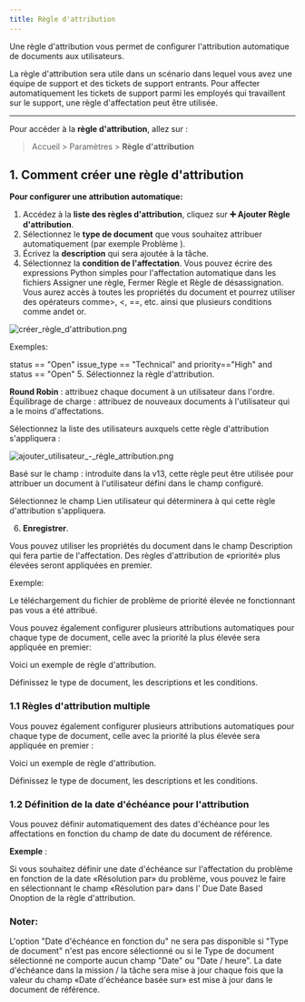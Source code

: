 ```yaml
---
title: Règle d'attribution
---
```


Une règle d'attribution vous permet de configurer l'attribution automatique de documents aux utilisateurs.

La règle d'attribution sera utile dans un scénario dans lequel vous avez une équipe de support et des tickets de support entrants. Pour affecter automatiquement les tickets de support parmi les employés qui travaillent sur le support, une règle d'affectation peut être utilisée.

---

Pour accéder à la **règle d'attribution**, allez sur :

> Accueil > Paramètres > **Règle d'attribution**

## 1. Comment créer une règle d'attribution

**Pour configurer une attribution automatique:**

1. Accédez à la **liste des règles d'attribution**, cliquez sur **:heavy_plus_sign: Ajouter Règle d'attribution**.
2. Sélectionnez le **type de document** que vous souhaitez attribuer automatiquement (par exemple Problème ).
3. Écrivez la **description** qui sera ajoutée à la tâche.
4. Sélectionnez la **condition de l'affectation**. Vous pouvez écrire des expressions Python simples pour l'affectation automatique dans les fichiers Assigner une règle, Fermer Règle et Règle de désassignation. Vous aurez accès à toutes les propriétés du document et pourrez utiliser des opérateurs comme>, <, ==, etc. ainsi que plusieurs conditions comme andet or.

![créer_règle_d'attribution.png](/content/setup/workflows/créer_règle_d'attribution.png)

Exemples:

status == "Open"
issue_type == "Technical" and priority=="High" and status == "Open"
5. Sélectionnez la règle d'attribution.

**Round Robin** : attribuez chaque document à un utilisateur dans l'ordre.
Équilibrage de charge : attribuez de nouveaux documents à l'utilisateur qui a le moins d'affectations.

Sélectionnez la liste des utilisateurs auxquels cette règle d'attribution s'appliquera :

![ajouter_utilisateur_-_règle_attribution.png](/content/setup/workflows/ajouter_utilisateur_-_règle_attribution.png)


Basé sur le champ : introduite dans la v13, cette règle peut être utilisée pour attribuer un document à l'utilisateur défini dans le champ configuré.

Sélectionnez le champ Lien utilisateur qui déterminera à qui cette règle d'attribution s'appliquera.

6. **Enregistrer**.

Vous pouvez utiliser les propriétés du document dans le champ Description qui fera partie de l'affectation. Des règles d'attribution de «priorité» plus élevées seront appliquées en premier.

Exemple:

Le téléchargement du fichier de problème de priorité élevée ne fonctionnant pas vous a été attribué.

Vous pouvez également configurer plusieurs attributions automatiques pour chaque type de document, celle avec la priorité la plus élevée sera appliquée en premier:

Voici un exemple de règle d'attribution.

Définissez le type de document, les descriptions et les conditions.

### 1.1 Règles d'attribution multiple

Vous pouvez également configurer plusieurs attributions automatiques pour chaque type de document, celle avec la priorité la plus élevée sera appliquée en premier :

Voici un exemple de règle d'attribution.

Définissez le type de document, les descriptions et les conditions.

### 1.2 Définition de la date d'échéance pour l'attribution

Vous pouvez définir automatiquement des dates d'échéance pour les affectations en fonction du champ de date du document de référence.

**Exemple** :

Si vous souhaitez définir une date d'échéance sur l'affectation du problème en fonction de la date «Résolution par» du problème, vous pouvez le faire en sélectionnant le champ «Résolution par» dans l' Due Date Based Onoption de la règle d'attribution.

### Noter:

L'option "Date d'échéance en fonction du" ne sera pas disponible si "Type de document" n'est pas encore sélectionné ou si le Type de document sélectionné ne comporte aucun champ "Date" ou "Date / heure".
La date d'échéance dans la mission / la tâche sera mise à jour chaque fois que la valeur du champ «Date d'échéance basée sur» est mise à jour dans le document de référence.